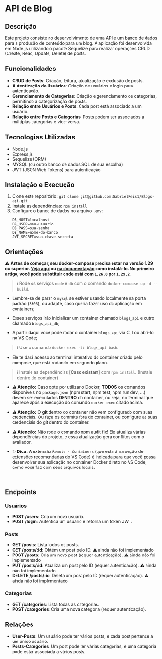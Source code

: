# API de Blog

## Descrição
Este projeto consiste no desenvolvimento de uma API e um banco de dados para a produção de conteúdo para um blog. A aplicação foi desenvolvida em Node.js utilizando o pacote Sequelize para realizar operações CRUD (Create, Read, Update, Delete) de posts.

## Funcionalidades
- **CRUD de Posts**: Criação, leitura, atualização e exclusão de posts.
- **Autenticação de Usuários**: Criação de usuários e login para autenticação.
- **Gerenciamento de Categorias**: Criação e gerenciamento de categorias, permitindo a categorização de posts.
- **Relação entre Usuários e Posts**: Cada post está associado a um usuário.
- **Relação entre Posts e Categorias**: Posts podem ser associados a múltiplas categorias e vice-versa.

## Tecnologias Utilizadas
- Node.js
- Express.js
- Sequelize (ORM)
- MYSQL (ou outro banco de dados SQL de sua escolha)
- JWT (JSON Web Tokens) para autenticação

## Instalação e Execução
1. Clone este repositório: `git clone git@github.com:GabrielReis1/Blogs-api.git`
2. Instale as dependências: `npm install`
3. Configure o banco de dados no arquivo `.env`:
    ```
    DB_HOST=localhost
    DB_USER=seu-usuario
    DB_PASS=sua-senha
    DB_NAME=nome-do-banco
    JWT_SECRET=sua-chave-secreta
    ```

## Orientações
 
  **:warning: Antes de começar, seu docker-compose precisa estar na versão 1.29 ou superior. [Veja aqui](https://www.digitalocean.com/community/tutorials/how-to-install-and-use-docker-compose-on-ubuntu-20-04-pt) ou [na documentação](https://docs.docker.com/compose/install/) como instalá-lo. No primeiro artigo, você pode substituir onde está com `1.26.0` por `1.29.2`.**


  > :information_source: Rode os serviços `node` e `db` com o comando `docker-compose up -d --build`.

  - Lembre-se de parar o `mysql` se estiver usando localmente na porta padrão (`3306`), ou adapte, caso queria fazer uso da aplicação em containers;

  - Esses serviços irão inicializar um container chamado `blogs_api` e outro chamado `blogs_api_db`;

  - A partir daqui você pode rodar o container `blogs_api` via CLI ou abri-lo no VS Code;

  > :information_source: Use o comando `docker exec -it blogs_api bash`.

  - Ele te dará acesso ao terminal interativo do container criado pelo compose, que está rodando em segundo plano.

  > :information_source: Instale as dependências [**Caso existam**] com `npm install`. (Instale dentro do container)
  
  - **:warning: Atenção:** Caso opte por utilizar o Docker, **TODOS** os comandos disponíveis no `package.json` (npm start, npm test, npm run dev, ...) devem ser executados **DENTRO** do container, ou seja, no terminal que aparece após a execução do comando `docker exec` citado acima. 

  - **:warning: Atenção:** O **git** dentro do container não vem configurado com suas credenciais. Ou faça os commits fora do container, ou configure as suas credenciais do git dentro do container.

  - **:warning: Atenção:** Não rode o comando npm audit fix! Ele atualiza várias dependências do projeto, e essa atualização gera conflitos com o avaliador.

  - ✨ **Dica:** A extensão `Remote - Containers` (que estará na seção de extensões recomendadas do VS Code) é indicada para que você possa desenvolver sua aplicação no container Docker direto no VS Code, como você faz com seus arquivos locais.

  <br />

## Endpoints
### Usuários
- **POST /users**: Cria um novo usuário.
- **POST /login**: Autentica um usuário e retorna um token JWT.

### Posts
- **GET /posts**: Lista todos os posts.
- **GET /posts/:id**: Obtém um post pelo ID. :warning: ainda não foi implementado
- **POST /posts**: Cria um novo post (requer autenticação). :warning: ainda não foi implementado
- **PUT /posts/:id**: Atualiza um post pelo ID (requer autenticação). :warning: ainda não foi implementado
- **DELETE /posts/:id**: Deleta um post pelo ID (requer autenticação). :warning: ainda não foi implementado

### Categorias
- **GET /categories**: Lista todas as categorias.
- **POST /categories**: Cria uma nova categoria (requer autenticação).

## Relações
- **User-Posts**: Um usuário pode ter vários posts, e cada post pertence a um único usuário.
- **Posts-Categories**: Um post pode ter várias categorias, e uma categoria pode estar associada a vários posts.
